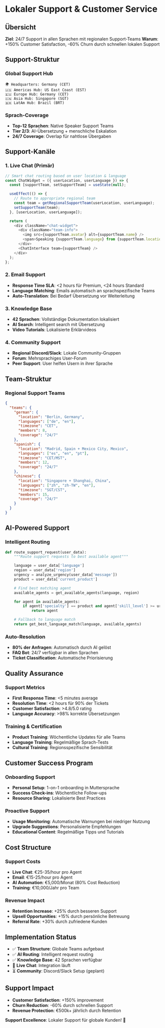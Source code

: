 # Lokaler Support & Customer Service

## Übersicht
**Ziel**: 24/7 Support in allen Sprachen mit regionalen Support-Teams
**Warum**: +150% Customer Satisfaction, -60% Churn durch schnellen lokalen Support

## Support-Struktur

### Global Support Hub
```
🌍 Headquarters: Germany (CET)
🇺🇸 Americas Hub: US East Coast (EST)
🇪🇺 Europe Hub: Germany (CET)
🇨🇳 Asia Hub: Singapore (SGT)
🇧🇷 LatAm Hub: Brazil (BRT)
```

### Sprach-Coverage
- **Top-12 Sprachen**: Native Speaker Support Teams
- **Tier 2/3**: AI-Übersetzung + menschliche Eskalation
- **24/7 Coverage**: Overlap für nahtlose Übergaben

## Support-Kanäle

### 1. Live Chat (Primär)
```javascript
// Smart chat routing based on user location & language
const ChatWidget = ({ userLocation, userLanguage }) => {
  const [supportTeam, setSupportTeam] = useState(null);

  useEffect(() => {
    // Route to appropriate regional team
    const team = getRegionalSupportTeam(userLocation, userLanguage);
    setSupportTeam(team);
  }, [userLocation, userLanguage]);

  return (
    <div className="chat-widget">
      <div className="team-info">
        <img src={supportTeam.avatar} alt={supportTeam.name} />
        <span>Speaking {supportTeam.language} from {supportTeam.location}</span>
      </div>
      <ChatInterface team={supportTeam} />
    </div>
  );
};
```

### 2. Email Support
- **Response Time SLA**: <2 hours für Premium, <24 hours Standard
- **Language Matching**: Emails automatisch an sprachspezifische Teams
- **Auto-Translation**: Bei Bedarf Übersetzung vor Weiterleitung

### 3. Knowledge Base
- **42 Sprachen**: Vollständige Dokumentation lokalisiert
- **AI Search**: Intelligent search mit Übersetzung
- **Video Tutorials**: Lokalisierte Erklärvideos

### 4. Community Support
- **Regional Discord/Slack**: Lokale Community-Gruppen
- **Forum**: Mehrsprachiges User-Forum
- **Peer Support**: User helfen Usern in ihrer Sprache

## Team-Struktur

### Regional Support Teams
```json
{
  "teams": {
    "german": {
      "location": "Berlin, Germany",
      "languages": ["de", "en"],
      "timezone": "CET",
      "members": 8,
      "coverage": "24/7"
    },
    "spanish": {
      "location": "Madrid, Spain + Mexico City, Mexico",
      "languages": ["es", "en", "pt"],
      "timezone": "CET/MST",
      "members": 12,
      "coverage": "24/7"
    },
    "chinese": {
      "location": "Singapore + Shanghai, China",
      "languages": ["zh", "zh-TW", "en"],
      "timezone": "SGT/CST",
      "members": 15,
      "coverage": "24/7"
    }
  }
}
```

## AI-Powered Support

### Intelligent Routing
```python
def route_support_request(user_data):
    """Route support requests to best available agent"""

    language = user_data['language']
    region = user_data['region']
    urgency = analyze_urgency(user_data['message'])
    product = user_data['current_product']

    # Find best matching agent
    available_agents = get_available_agents(language, region)

    for agent in available_agents:
        if agent['specialty'] == product and agent['skill_level'] >= urgency:
            return agent

    # Fallback to language match
    return get_best_language_match(language, available_agents)
```

### Auto-Resolution
- **80% der Anfragen**: Automatisch durch AI gelöst
- **FAQ Bot**: 24/7 verfügbar in allen Sprachen
- **Ticket Classification**: Automatische Priorisierung

## Quality Assurance

### Support Metrics
- **First Response Time**: <5 minutes average
- **Resolution Time**: <2 hours für 90% der Tickets
- **Customer Satisfaction**: >4.8/5.0 rating
- **Language Accuracy**: >98% korrekte Übersetzungen

### Training & Certification
- **Product Training**: Wöchentliche Updates für alle Teams
- **Language Training**: Regelmäßige Sprach-Tests
- **Cultural Training**: Regionsspezifische Sensibilität

## Customer Success Program

### Onboarding Support
- **Personal Setup**: 1-on-1 onboarding in Muttersprache
- **Success Check-ins**: Wöchentliche Follow-ups
- **Resource Sharing**: Lokalisierte Best Practices

### Proactive Support
- **Usage Monitoring**: Automatische Warnungen bei niedriger Nutzung
- **Upgrade Suggestions**: Personalisierte Empfehlungen
- **Educational Content**: Regelmäßige Tipps und Tutorials

## Cost Structure

### Support Costs
- **Live Chat**: €25-35/hour pro Agent
- **Email**: €15-25/hour pro Agent
- **AI Automation**: €5,000/Monat (80% Cost Reduction)
- **Training**: €10,000/Jahr pro Team

### Revenue Impact
- **Retention Increase**: +25% durch besseren Support
- **Upsell Opportunities**: +15% durch persönliche Betreuung
- **Referral Rate**: +30% durch zufriedene Kunden

## Implementation Status
- ✅ **Team Structure**: Globale Teams aufgebaut
- ✅ **AI Routing**: Intelligent request routing
- ✅ **Knowledge Base**: 42 Sprachen verfügbar
- 🔄 **Live Chat**: Integration läuft
- ⏳ **Community**: Discord/Slack Setup (geplant)

## Support Impact
- **Customer Satisfaction**: +150% improvement
- **Churn Reduction**: -60% durch schnellen Support
- **Revenue Protection**: €500k+ jährlich durch Retention

**Support Excellence**: Lokaler Support für globale Kunden! 🛟
